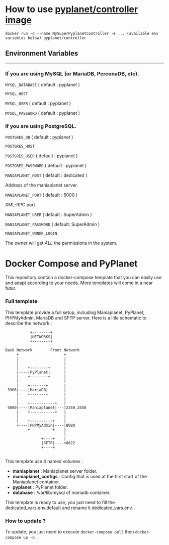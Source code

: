 # How to use [pyplanet/controller image](https://hub.docker.com/r/pyplanet/controller/)

`docker run -d --name MySuperPyplanetController -e ... (available env variables below) pyplanet/controller`

## Environment Variables

------

### If you are using MySQL (or MariaDB, PerconaDB, etc).

`MYSQL_DATABASE` ( default : pyplanet ) 

`MYSQL_HOST` 

`MYSQL_USER` ( default : pyplanet )

`MYSQL_PASSWORD` ( default : pyplanet )

### If you are using PostgreSQL.

`POSTGRES_DB` ( default : pyplanet )

`POSTGRES_HOST`

`POSTGRES_USER` ( default : pyplanet )

`POSTGRES_PASSWORD` ( default : pyplanet )



`MANIAPLANET_HOST` ( default : dedicated )

Address of the maniaplanet server. 

`MANIAPLANET_PORT` ( default : 5000 )

XML-RPC port.

`MANIAPLANET_USER` ( default : SuperAdmin )

`MANIAPLANET_PASSWORD` ( default: SuperAdmin )

`MANIAPLANET_OWNER_LOGIN`

The owner will get *ALL* the permissions in the system.

# Docker Compose and PyPlanet

This repository contain a docker-compose template that you can easily use and adapt according to your needs.
More templates will come in a near futur.

### Full template

This template provide a full setup, including Maniaplanet, PyPlanet, PHPMyAdmin, MariaDB and SFTP server.
Here is a litle schematic to describe the network : 
```          
           +--------+
           |NETWORKS|
           +--------+

Back Network        Front Network
     +                    +
     |                    |
     |                    |
     |    +--------+      |
     |----|PyPlanet|      |
     |    +--------+      |
     |                    |
     |    +-------+       |
 3306|----|MariaDB|       |
     |    +-------+       |
     |                    |
     |    +-----------+   |
 5000|----|Maniaplanet|---|2350,3450
     |    +-----------+   |
     |                    |
     |    +----------+    |
     +----|PHPMyAdmin|----|8080
          +----------+    |
                          |
                +----+    |
                |SFTP|----+8022
                +----+    
  
```
This template use 4 named volumes :
* **maniaplanet** : Maniaplanet server folder.
* **maniaplanet_configs** : Config that is used at the first start of the Maniaplanet container.
* **pyplanet** : PyPlanet folder.
* **database** : /var/lib/mysql of mariadb container.

This template is ready to use, you just need to fill the dedicated_vars.env.default and rename it dedicated_vars.env.

### How to update ?

To update, you just need to execute `docker-compose pull` then `docker-compose up -d`.